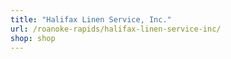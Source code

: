 ```yaml
---
title: "Halifax Linen Service, Inc."
url: /roanoke-rapids/halifax-linen-service-inc/
shop: shop
---
```


